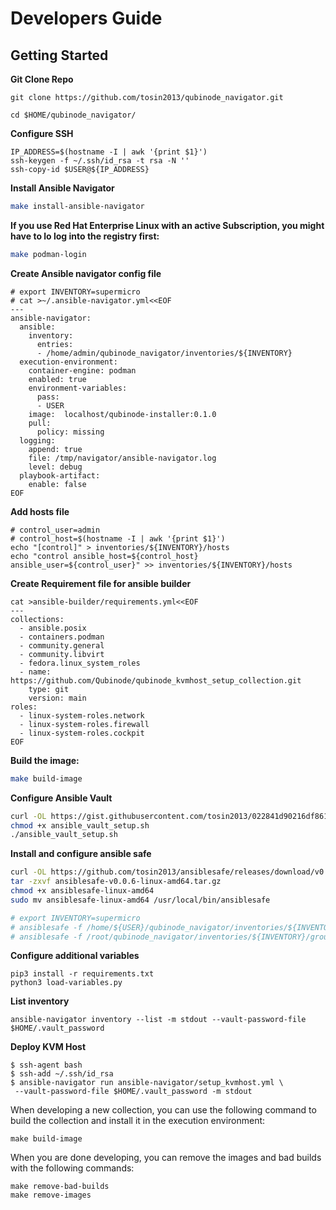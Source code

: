 
Developers Guide
=============

## Getting Started


**Git Clone Repo**
```
git clone https://github.com/tosin2013/qubinode_navigator.git

cd $HOME/qubinode_navigator/
```

**Configure SSH**
```
IP_ADDRESS=$(hostname -I | awk '{print $1}')
ssh-keygen -f ~/.ssh/id_rsa -t rsa -N ''
ssh-copy-id $USER@${IP_ADDRESS}
```

**Install Ansible Navigator**
```bash
make install-ansible-navigator
```

**If you use Red Hat Enterprise Linux with an active Subscription, you might have to lo log into the registry first:**

```bash
make podman-login
```

**Create Ansible navigator config file**
```
# export INVENTORY=supermicro
# cat >~/.ansible-navigator.yml<<EOF
---
ansible-navigator:
  ansible:
    inventory:
      entries:
      - /home/admin/qubinode_navigator/inventories/${INVENTORY}
  execution-environment:
    container-engine: podman
    enabled: true
    environment-variables:
      pass:
      - USER
    image:  localhost/qubinode-installer:0.1.0
    pull:
      policy: missing
  logging:
    append: true
    file: /tmp/navigator/ansible-navigator.log
    level: debug
  playbook-artifact:
    enable: false
EOF
```

**Add hosts file**
```
# control_user=admin
# control_host=$(hostname -I | awk '{print $1}')
echo "[control]" > inventories/${INVENTORY}/hosts
echo "control ansible_host=${control_host} ansible_user=${control_user}" >> inventories/${INVENTORY}/hosts
```

**Create Requirement file for ansible builder** 
```
cat >ansible-builder/requirements.yml<<EOF
---
collections:
  - ansible.posix
  - containers.podman
  - community.general
  - community.libvirt
  - fedora.linux_system_roles
  - name: https://github.com/Qubinode/qubinode_kvmhost_setup_collection.git
    type: git
    version: main
roles: 
  - linux-system-roles.network
  - linux-system-roles.firewall
  - linux-system-roles.cockpit
EOF
```


**Build the image:**
```bash
make build-image
```

**Configure Ansible Vault**
```bash
curl -OL https://gist.githubusercontent.com/tosin2013/022841d90216df8617244ab6d6aceaf8/raw/92400b9e459351d204feb67b985c08df6477d7fa/ansible_vault_setup.sh
chmod +x ansible_vault_setup.sh
./ansible_vault_setup.sh
```

**Install and configure ansible safe**
```bash
curl -OL https://github.com/tosin2013/ansiblesafe/releases/download/v0.0.6/ansiblesafe-v0.0.6-linux-amd64.tar.gz
tar -zxvf ansiblesafe-v0.0.6-linux-amd64.tar.gz
chmod +x ansiblesafe-linux-amd64 
sudo mv ansiblesafe-linux-amd64 /usr/local/bin/ansiblesafe

# export INVENTORY=supermicro
# ansiblesafe -f /home/${USER}/qubinode_navigator/inventories/${INVENTORY}/group_vars/control/vault.yml
# ansiblesafe -f /root/qubinode_navigator/inventories/${INVENTORY}/group_vars/control/vault.yml
```


**Configure additional variables**
```
pip3 install -r requirements.txt
python3 load-variables.py
```

**List inventory**
```
ansible-navigator inventory --list -m stdout --vault-password-file $HOME/.vault_password
```

**Deploy KVM Host**
```
$ ssh-agent bash
$ ssh-add ~/.ssh/id_rsa
$ ansible-navigator run ansible-navigator/setup_kvmhost.yml \
 --vault-password-file $HOME/.vault_password -m stdout 
```

When developing a new collection, you can use the following command to build the collection and install it in the execution environment:
```
make build-image
```

When you are done developing, you can remove the images and bad builds with the following commands:
```
make remove-bad-builds
make remove-images
```